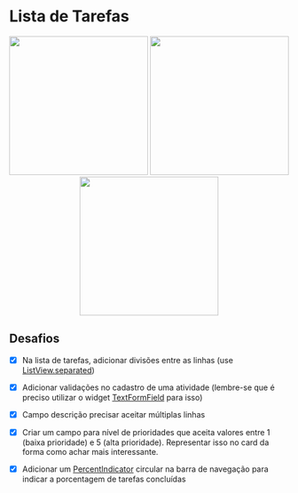 ﻿# Lista de Tarefas



<p align="center">
    <img src="https://scontent.fcpq4-1.fna.fbcdn.net/v/t1.0-9/76914840_127647355324114_5680680950082568192_n.png?_nc_cat=100&_nc_oc=AQlPx4o-kIgJW1n5vxJ9xzdUKXTVG0hsHmjz2ElqT6lJKTRbzi9o-AhuQnV-jfeclds&_nc_ht=scontent.fcpq4-1.fna&oh=0589e4937f8fa06e1a76b258f6c9b34a&oe=5E55D659" width="250"/>
    <img src="https://scontent.fcpq4-1.fna.fbcdn.net/v/t1.0-9/74909812_127647325324117_6271815672901140480_n.png?_nc_cat=107&_nc_oc=AQli1I3zQzI1D-RSxcfLvciDa7XusmdNBw4CYrwMLdpwLhSiyTIWUDnHvIvl4wEQ5gE&_nc_ht=scontent.fcpq4-1.fna&oh=c11008e051042c7387e03846358937b2&oe=5E459AD1" width="250"/>
    <img src="https://scontent.fcpq4-1.fna.fbcdn.net/v/t1.0-9/77396555_127647315324118_4001179429735759872_n.png?_nc_cat=107&_nc_oc=AQkYPqsBqzShgs7RVMFQQ5GCWnL88QI-GvZNxnZgncaig7Z3ED2KhmavBmDxkFeMfBQ&_nc_ht=scontent.fcpq4-1.fna&oh=3edbb05047439c8e1bda4d05254754c7&oe=5E4B6CE0" width="250"/>
</p>




## Desafios

- [x]  Na lista de tarefas, adicionar divisões entre as linhas (use [ListView.separated](https://api.flutter.dev/flutter/widgets/ListView/ListView.separated.html))
- [x]  Adicionar validações no cadastro de uma atividade (lembre-se que é preciso utilizar o widget [TextFormField](https://api.flutter.dev/flutter/material/TextFormField-class.html) para isso)
- [x]  Campo descrição precisar aceitar múltiplas linhas
- [x]  Criar um campo para nível de prioridades que aceita valores entre 1 (baixa prioridade) e 5 (alta prioridade). Representar isso no card da forma como achar mais interessante.
- [x]  Adicionar um [PercentIndicator](https://pub.dev/packages/percent_indicator) circular na barra de navegação para indicar a porcentagem de tarefas concluídas

